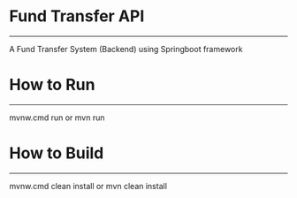 # Fund Transfer API
***
A Fund Transfer System (Backend) using Springboot framework

# How to Run
***
mvnw.cmd run or mvn run

# How to Build
***
mvnw.cmd clean install or mvn clean install
